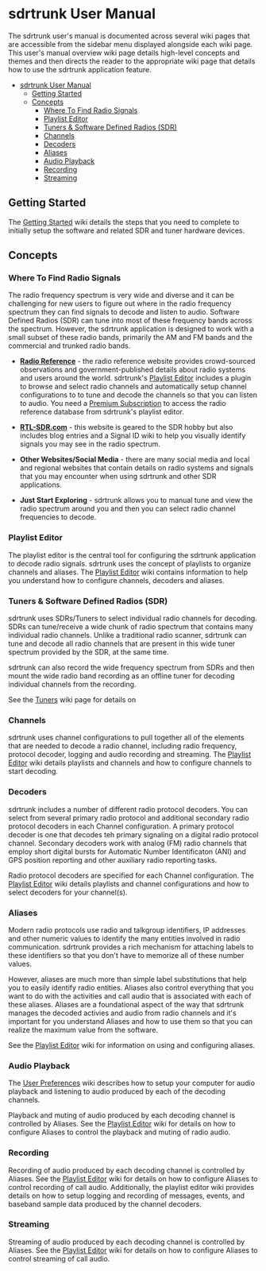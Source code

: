 # sdrtrunk User Manual
The sdrtrunk user's manual is documented across several wiki pages that are accessible from the
sidebar menu displayed alongside each wiki page.  This user's manual overview wiki page details
high-level concepts and themes and then directs the reader to the appropriate wiki page that 
details how to use the sdrtrunk application feature.

<!-- TOC -->
* [sdrtrunk User Manual](#sdrtrunk-user-manual)
  * [Getting Started](#getting-started)
  * [Concepts](#concepts)
    * [Where To Find Radio Signals](#where-to-find-radio-signals)
    * [Playlist Editor](#playlist-editor)
    * [Tuners & Software Defined Radios (SDR)](#tuners--software-defined-radios--sdr-)
    * [Channels](#channels)
    * [Decoders](#decoders)
    * [Aliases](#aliases)
    * [Audio Playback](#audio-playback)
    * [Recording](#recording)
    * [Streaming](#streaming)
<!-- TOC -->

## Getting Started
The [Getting Started](Getting-Started) wiki details the steps that you need to complete to initially setup the software 
and related SDR and tuner hardware devices.

## Concepts

### Where To Find Radio Signals
The radio frequency spectrum is very wide and diverse and it can be challenging for new users to figure out where in the
radio frequency spectrum they can find signals to decode and listen to audio.  Software Defined Radios (SDR) can tune
into most of these frequency bands across the spectrum.  However, the sdrtrunk application is designed to work with 
a small subset of these radio bands, primarily the AM and FM bands and the commercial and trunked radio bands.

* **[Radio Reference](https://www.radioreference.com)** - the radio reference website provides crowd-sourced observations and 
government-published details about radio systems and users around the world.  sdrtrunk's [Playlist Editor](Playlist-Editor) 
includes a plugin to browse and select radio channels and automatically setup channel configurations to to tune and
decode the channels so that you can listen to audio.  You need a [Premium Subscription](https://www.radioreference.com/premium/) 
to access the radio reference database from sdrtrunk's playlist editor. 


* **[RTL-SDR.com](https://www.rtl-sdr.com/)** - this website is geared to the SDR hobby but also includes blog entries 
and a Signal ID wiki to help you visually identify signals you may see in the radio spectrum.


* **Other Websites/Social Media** - there are many social media and local and regional websites that contain details on 
radio systems and signals that you may encounter when using sdrtrunk and other SDR applications.


* **Just Start Exploring** - sdrtrunk allows you to manual tune and view the radio spectrum around you and then you can 
select radio channel frequencies to decode.

### Playlist Editor
The playlist editor is the central tool for configuring the sdrtrunk application to decode radio signals.  sdrtrunk uses 
the concept of playlists to organize channels and aliases.  The [Playlist Editor](Playlist-Editor) wiki contains 
information to help you understand how to configure channels, decoders and aliases.

### Tuners & Software Defined Radios (SDR)
sdrtrunk uses SDRs/Tuners to select individual radio channels for decoding.  SDRs can tune/receive a wide chunk of radio 
spectrum that contains many individual radio channels.  Unlike a traditional radio scanner, sdrtrunk can tune and decode 
all radio channels that are present in this wide tuner spectrum provided by the SDR, at the same time.  

sdrtrunk can also record the wide frequency spectrum from SDRs and then mount the wide radio band
recording as an offline tuner for decoding individual channels from the recording.

See the [Tuners](Tuners) wiki page for details on 

### Channels
sdrtrunk uses channel configurations to pull together all of the elements that are needed to decode a radio channel, 
including radio frequency, protocol decoder, logging and audio recording and streaming.  The 
[Playlist Editor](Playlist-Editor) wiki details playlists and channels and how to configure channels
to start decoding.

### Decoders
sdrtrunk includes a number of different radio protocol decoders.  You can select from several primary radio protocol
and additional secondary radio protocol decoders in each Channel configuration.  A primary protocol decoder is one that
decodes teh primary signaling on a digital radio protocol channel.  Secondary decoders work with analog (FM) radio 
channels that employ short digital bursts for Automatic Number Identificaton (ANI) and GPS position reporting and
other auxiliary radio reporting tasks.

Radio protocol decoders are specified for each Channel configuration.  The [Playlist Editor](Playlist-Editor) wiki 
details playlists and channel configurations and how to select decoders for your channel(s).

### Aliases
Modern radio protocols use radio and talkgroup identifiers, IP addresses and other numeric values to 
identify the many entities involved in radio communication.  sdrtrunk provides a rich mechanism for attaching
labels to these identifiers so that you don't have to memorize all of these number values.

However, aliases are much more than simple label substitutions that help you to easily identify radio entities.  Aliases
also control everything that you want to do with the activities and call audio that is associated with each of 
these aliases.  Aliases are a foundational aspect of the way that sdrtrunk manages the decoded 
activies and audio from radio channels and it's important for you understand Aliases and how to use them so
that you can realize the maximum value from the software.

See the [Playlist Editor](Playlist-Editor) wiki for information on using and configuring aliases.

### Audio Playback
The [User Preferences](User-Preferences) wiki describes how to setup your computer for audio playback
and listening to audio produced by each of the decoding channels.

Playback and muting of audio produced by each decoding channel is controlled by Aliases.  See the 
[Playlist Editor](Playlist-Editor) wiki for details on how to configure Aliases to control the playback and
muting of radio audio.

### Recording
Recording of audio produced by each decoding channel is controlled by Aliases.  See the
[Playlist Editor](Playlist-Editor) wiki for details on how to configure Aliases to control recording of call audio.  Additionally, 
the playlist editor wiki provides details on how to setup logging and recording of messages, events, and
baseband sample data produced by the channel decoders.

### Streaming
Streaming of audio produced by each decoding channel is controlled by Aliases.  See the [Playlist Editor](Playlist-Editor) 
wiki for details on how to configure Aliases to control streaming of call audio.
